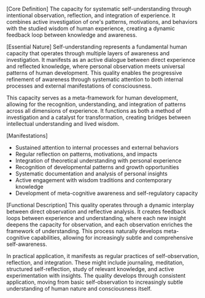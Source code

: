 [Core Definition]
The capacity for systematic self-understanding through intentional observation, reflection, and integration of experience. It combines active investigation of one's patterns, motivations, and behaviors with the studied wisdom of human experience, creating a dynamic feedback loop between knowledge and awareness.

[Essential Nature]
Self-understanding represents a fundamental human capacity that operates through multiple layers of awareness and investigation. It manifests as an active dialogue between direct experience and reflected knowledge, where personal observation meets universal patterns of human development. This quality enables the progressive refinement of awareness through systematic attention to both internal processes and external manifestations of consciousness.

This capacity serves as a meta-framework for human development, allowing for the recognition, understanding, and integration of patterns across all dimensions of experience. It functions as both a method of investigation and a catalyst for transformation, creating bridges between intellectual understanding and lived wisdom.

[Manifestations]
- Sustained attention to internal processes and external behaviors
- Regular reflection on patterns, motivations, and impacts
- Integration of theoretical understanding with personal experience
- Recognition of developmental patterns and growth opportunities
- Systematic documentation and analysis of personal insights
- Active engagement with wisdom traditions and contemporary knowledge
- Development of meta-cognitive awareness and self-regulatory capacity

[Functional Description]
This quality operates through a dynamic interplay between direct observation and reflective analysis. It creates feedback loops between experience and understanding, where each new insight deepens the capacity for observation, and each observation enriches the framework of understanding. This process naturally develops meta-cognitive capabilities, allowing for increasingly subtle and comprehensive self-awareness.

In practical application, it manifests as regular practices of self-observation, reflection, and integration. These might include journaling, meditation, structured self-reflection, study of relevant knowledge, and active experimentation with insights. The quality develops through consistent application, moving from basic self-observation to increasingly subtle understanding of human nature and consciousness itself.